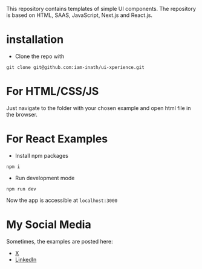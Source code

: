 This repository contains templates of simple UI components. The repository is based on HTML, SAAS, JavaScript, Next.js and React.js. 

# installation

* Clone the repo with
```
git clone git@github.com:iam-inath/ui-xperience.git
```

# For HTML/CSS/JS

Just navigate to the folder with your chosen example and open html file in the browser.

# For React Examples

* Install npm packages
```
npm i 
```
* Run development mode
```
npm run dev
```

Now the app is accessible at ```localhost:3000```

# My Social Media
Sometimes, the examples are posted here:

* [X](https://X.com/iam_inath)
* [LinkedIn](https://www.linkedin.com/in/iam_inath/)


